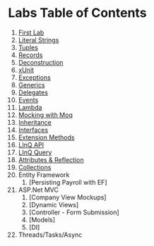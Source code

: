 # Labs Table of Contents

1. [First Lab](FirstLab)
1. [Literal Strings](LiteralStrings)
1. [Tuples](Tuple)
1. [Records](Records)
1. [Deconstruction](Deconstruction)
1. [xUnit](xUnitIntro)
1. [Exceptions](Exceptions)
1. [Generics](Generics)
1. [Delegates](Delegates)
1. [Events](Events)
1. [Lambda](Lambda)
1. [Mocking with Moq](MoqLab)
1. [Inheritance](Inheritance)
1. [Interfaces](Interface)
1. [Extension Methods](ExtensionMethods)
1. [LInQ API](LinqApi)
1. [LInQ Query](LinqQuery)
1. [Attributes & Reflection](Reflection)
1. [Collections](Collections)
1. Entity Framework
	1. [Persisting Payroll with EF]
1. ASP.Net MVC
    1. [Company View Mockups]
	1. [Dynamic Views]
	1. [Controller - Form Submission]
	1. [Models]
	1. [DI]
1. Threads/Tasks/Async